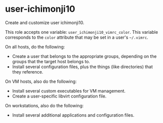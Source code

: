 user-ichimonji10
================

Create and customize user ichimonji10.

This role accepts one variable: `user_ichimonji10_vimrc_color`. This variable
corresponds to the `color` attribute that may be set in a user's `~/.vimrc`.

On all hosts, do the following:

* Create a user that belongs to the appropriate groups, depending on the groups
  that the target host belongs to.
* Install several configuration files, plus the things (like directories) that
  they reference.

On VM hosts, also do the following:

* Install several custom executables for VM management.
* Create a user-specific libvirt configuration file.

On workstations, also do the following:

* Install several additional applications and configuration files.
